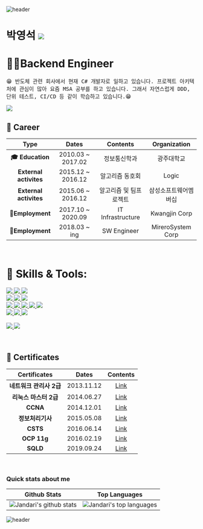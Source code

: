 ![header](https://capsule-render.vercel.app/api?type=Waving&color=gradient&height=200&text=BakYeongSeok👋&fontSize=40)

<h1 align="left"> 박영석 <a href="https://hits.seeyoufarm.com"><img src="https://hits.seeyoufarm.com/api/count/incr/badge.svg?url=https%3A%2F%2Fgithub.com%2FJandari91%2Fhit-counter&count_bg=%234E7191&title_bg=%23837401&icon=github.svg&icon_color=%23E7E7E7&title=hits&edge_flat=false"/></a>

</h1>

<h1 align="left"> 👨‍💻Backend Engineer </h1>
<p align="left">
  <samp>
    😁 반도체 관련 회사에서 현재 C# 개발자로 일하고 있습니다. 
    프로젝트 아키텍처에 관심이 많아 요즘 MSA 공부를 하고 있습니다.
    그래서 자연스럽게 DDD, 단위 테스트, CI/CD 등 같이 학습하고 있습니다.😁
  </samp>
  <br/>
</p>

<a href="https://jandari91.github.io">
    <img src="http://img.shields.io/badge/-Tech%20blog-black?style=flat-square&logo=github">
</a>

<br/>

## **💜 Career**
| **Type**   |      **Dates**      |  **Contents** |  **Organization** |
|:----------:|:-------------:|:------:|:------:|
| **🎓 Education** |  2010.03 ~ 2017.02 | 정보통신학과 | 광주대학교 |
| **External activites** |    2015.12 ~ 2016.12   |  알고리즘 동호회   | Logic |
| **External activites** |    2015.06 ~ 2016.12   |   알고리즘 및 팀프로젝트  | 삼성소프트웨어멤버십 |
| **🏢Employment** |    2017.10 ~ 2020.09   |   IT Infrastructure  | Kwangjin Corp |
| **🏢Employment** |    2018.03 ~ ing   |   SW Engineer  | MireroSystem Corp  |

<br/>



<h1 align="left"> 🔧 Skills & Tools: </h1>

<p align="left">

  <!-- Language -->
  <a href="https://docs.microsoft.com/ko-kr/dotnet/csharp/">
    <img src="https://img.shields.io/badge/c%23-%23239120.svg?style=for-the-badge&logo=c-sharp&logoColor=white">
  </a>
  
  <a href="https://www.python.org/">
    <img src="https://img.shields.io/badge/python-3670A0?style=for-the-badge&logo=python&logoColor=ffdd54">
  </a>
  
  <a href="https://www.java.com/ko/">
    <img src="https://img.shields.io/badge/java-%23ED8B00.svg?style=for-the-badge&logo=java&logoColor=white">
  </a>
  
  <br>
  <!-- DB -->
  <a href="https://www.oracle.com/kr/index.html">
    <img src="https://img.shields.io/badge/Oracle-F80000?style=for-the-badge&logo=oracle&logoColor=white">
  </a>
  
  <a href="https://www.mongodb.com/">
    <img src="https://img.shields.io/badge/MongoDB-%234ea94b.svg?style=for-the-badge&logo=mongodb&logoColor=white">
  </a>
  
  <a href="https://www.postgresql.org/">
    <img src="https://img.shields.io/badge/postgres-%23316192.svg?style=for-the-badge&logo=postgresql&logoColor=white">
  </a>
  
  <br>
  
  <!-- Skill -->
  <a href="https://www.docker.com/">
    <img src="https://img.shields.io/badge/docker-%230db7ed.svg?style=for-the-badge&logo=docker&logoColor=white">
  </a>
  
  <a href="https://kubernetes.io/ko/">
    <img src="https://img.shields.io/badge/kubernetes-%23326ce5.svg?style=for-the-badge&logo=kubernetes&logoColor=white">
  </a>
  
  <a href="https://www.tensorflow.org/?hl=ko">
    <img src="https://img.shields.io/badge/TensorFlow-%23FF6F00.svg?style=for-the-badge&logo=TensorFlow&logoColor=white">
  </a>
  
  <a href="https://www.tensorflow.org/?hl=ko">
    <img src="https://img.shields.io/badge/Keras-%23D00000.svg?style=for-the-badge&logo=Keras&logoColor=white">
  </a>
  
  <a href="https://www.rabbitmq.com/">
    <img src="https://img.shields.io/badge/Rabbitmq-FF6600?style=for-the-badge&logo=rabbitmq&logoColor=white">
  </a>
  
  <br>
  
  <!-- Tools -->
  <a href="https://visualstudio.microsoft.com/ko/">
    <img src="https://img.shields.io/badge/Visual%20Studio-5C2D91.svg?style=for-the-badge&logo=visual-studio&logoColor=white">
  </a>
  <a href="https://code.visualstudio.com/">
    <img src="https://img.shields.io/badge/VS%20Code-007ACC?&style=for-the-badge&logo=visual-studio-code&logoColor=white">
  </a>
  <a href="https://www.devexpress.com/">
    <img src="https://img.shields.io/badge/DevExpress-green?style=for-the-badge&logo=DevExpress&logoColor=#FF7200"/></a> <br/>
  </a>
  <br>
  
  <!-- OS -->
  <a href="https://www.centos.org/">
    <img src="https://img.shields.io/badge/cent%20os-002260?style=for-the-badge&logo=centos&logoColor=F0F0F0">
  </a>
  <a href="https://ubuntu.com/download">
    <img src="https://img.shields.io/badge/Ubuntu-E95420?style=for-the-badge&logo=ubuntu&logoColor=white">
  </a>
</p>

<br/>


## **📜 Certificates**
| **Certificates**   |      **Dates**      |  **Contents** |
|:----------:|:-------------:|:------:|
| **네트워크 관리사 2급** |    2013.11.12   |  [Link](https://namu.wiki/w/%EB%84%A4%ED%8A%B8%EC%9B%8C%ED%81%AC%EA%B4%80%EB%A6%AC%EC%82%AC)  |
| **리눅스 마스터 2급** |    2014.06.27   |   [Link](https://namu.wiki/w/%EB%A6%AC%EB%88%85%EC%8A%A4%20%EB%A7%88%EC%8A%A4%ED%84%B0)  |
| **CCNA** |    2014.12.01   |   [Link](https://ko.wikipedia.org/wiki/CCNA)  |
| **정보처리기사** |  2015.05.08 | [Link](https://namu.wiki/w/%EC%A0%95%EB%B3%B4%EC%B2%98%EB%A6%AC%EA%B8%B0%EC%82%AC) |
| **CSTS** |    2016.06.14   |  [Link](https://sw.tta.or.kr/service/csts_it.jsp)   |
| **OCP 11g** |    2016.02.19   |   [Link](https://ko.wikipedia.org/wiki/%EC%98%A4%EB%9D%BC%ED%81%B4_%EC%9E%90%EA%B2%A9%EC%A6%9D_%ED%94%84%EB%A1%9C%EA%B7%B8%EB%9E%A8)  |
| **SQLD** |    2019.09.24   |   [Link](https://namu.wiki/w/SQLD)  |




<br/>

### Quick stats about me
| Github Stats | Top Languages |
| --- | --- |
| ![Jandari's github stats](https://github-readme-stats.vercel.app/api?username=jandari91&show_icons=true&title_color=f6c32c&icon_color=f6c32c&text_color=9f9f9f&bg_color=151515&count_private=true) | ![Jandari's top languages](https://github-readme-stats.vercel.app/api/top-langs/?username=jandari91&show_icons=true&title_color=f6c32c&icon_color=f6c32c&text_color=9f9f9f&bg_color=151515&count_private=true&layout=compact) |

![header](https://capsule-render.vercel.app/api?type=Waving&section=footer&color=gradient)
